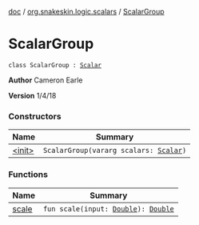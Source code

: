 [doc](../../index.md) / [org.snakeskin.logic.scalars](../index.md) / [ScalarGroup](./index.md)

# ScalarGroup

`class ScalarGroup : `[`Scalar`](../-scalar/index.md)

**Author**
Cameron Earle

**Version**
1/4/18

### Constructors

| Name | Summary |
|---|---|
| [&lt;init&gt;](-init-.md) | `ScalarGroup(vararg scalars: `[`Scalar`](../-scalar/index.md)`)` |

### Functions

| Name | Summary |
|---|---|
| [scale](scale.md) | `fun scale(input: `[`Double`](https://kotlinlang.org/api/latest/jvm/stdlib/kotlin/-double/index.html)`): `[`Double`](https://kotlinlang.org/api/latest/jvm/stdlib/kotlin/-double/index.html) |

